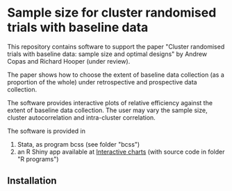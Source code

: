 # Sample size for cluster randomised trials with baseline data

This repository contains software to support the paper "Cluster randomised trials with baseline data: sample size and optimal designs" by Andrew Copas and Richard Hooper (under review). 

The paper shows how to choose the extent of baseline data collection (as a proportion of the whole) under retrospective and prospective data collection.

The software provides interactive plots of relative efficiency against the extent of baseline data collection. The user may vary the sample size, cluster autocorrelation and intra-cluster correlation.

The software is provided in 
1. Stata, as program bcss (see folder "bcss")
2. an R Shiny app available at 
[Interactive charts](https://kmcgrath.shinyapps.io/Rprograms) (with source code in folder "R programs")

## Installation

